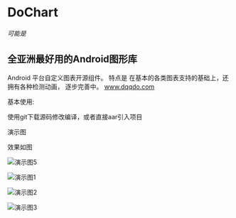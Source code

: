 # DoChart

###### 可能是
## 全亚洲最好用的Android图形库

Android 平台自定义图表开源组件。  特点是  在基本的各类图表支持的基础上，还拥有各种检测动画，  逐步完善中。
www.dqqdo.com

基本使用:

使用git下载源码修改编译，或者直接aar引入项目


演示图

效果如图

![演示图5](https://github.com/zmobs/DoChart/blob/master/image/5.gif)

![演示图1](https://github.com/zmobs/DoChart/blob/master/image/scale.gif) 

![演示图2](https://github.com/zmobs/DoChart/blob/master/image/2.gif) 

![演示图3](https://github.com/zmobs/DoChart/blob/master/image/3.png) 


